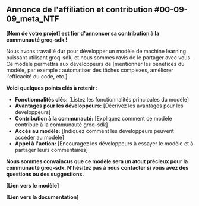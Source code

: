 ##  Annonce de l'affiliation et contribution #00-09-09_meta_NTF

**[Nom de votre projet] est fier d'annoncer sa contribution à la communauté groq-sdk !**

Nous avons travaillé dur pour développer un modèle de machine learning puissant utilisant groq-sdk, et nous sommes ravis de le partager avec vous. Ce modèle permettra aux développeurs de [mentionner les bénéfices du modèle, par exemple : automatiser des tâches complexes, améliorer l'efficacité du code, etc.].

**Voici quelques points clés à retenir :**

* **Fonctionnalités clés:** [Listez les fonctionnalités principales du modèle]
* **Avantages pour les développeurs:** [Décrivez les avantages pour les développeurs]
* **Contribution à la communauté:** [Expliquez comment ce modèle contribue à la communauté groq-sdk]
* **Accès au modèle:** [Indiquez comment les développeurs peuvent accéder au modèle]
* **Appel à l'action:** [Encouragez les développeurs à essayer le modèle et à partager leurs commentaires]

**Nous sommes convaincus que ce modèle sera un atout précieux pour la communauté groq-sdk. N'hésitez pas à nous contacter si vous avez des questions ou des suggestions.**

**[Lien vers le modèle]**

**[Lien vers la documentation]**



